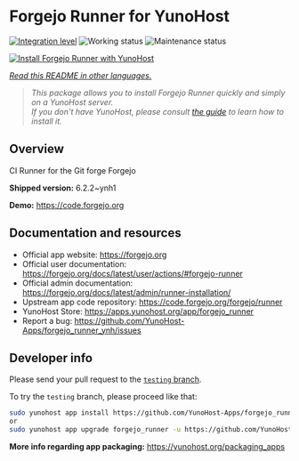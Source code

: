 <!--
N.B.: This README was automatically generated by <https://github.com/YunoHost/apps/tree/master/tools/readme_generator>
It shall NOT be edited by hand.
-->

# Forgejo Runner for YunoHost

[![Integration level](https://apps.yunohost.org/badge/integration/forgejo_runner)](https://ci-apps.yunohost.org/ci/apps/forgejo_runner/)
![Working status](https://apps.yunohost.org/badge/state/forgejo_runner)
![Maintenance status](https://apps.yunohost.org/badge/maintained/forgejo_runner)

[![Install Forgejo Runner with YunoHost](https://install-app.yunohost.org/install-with-yunohost.svg)](https://install-app.yunohost.org/?app=forgejo_runner)

*[Read this README in other languages.](./ALL_README.md)*

> *This package allows you to install Forgejo Runner quickly and simply on a YunoHost server.*  
> *If you don't have YunoHost, please consult [the guide](https://yunohost.org/install) to learn how to install it.*

## Overview

CI Runner for the Git forge Forgejo

**Shipped version:** 6.2.2~ynh1

**Demo:** <https://code.forgejo.org>
## Documentation and resources

- Official app website: <https://forgejo.org>
- Official user documentation: <https://forgejo.org/docs/latest/user/actions/#forgejo-runner>
- Official admin documentation: <https://forgejo.org/docs/latest/admin/runner-installation/>
- Upstream app code repository: <https://code.forgejo.org/forgejo/runner>
- YunoHost Store: <https://apps.yunohost.org/app/forgejo_runner>
- Report a bug: <https://github.com/YunoHost-Apps/forgejo_runner_ynh/issues>

## Developer info

Please send your pull request to the [`testing` branch](https://github.com/YunoHost-Apps/forgejo_runner_ynh/tree/testing).

To try the `testing` branch, please proceed like that:

```bash
sudo yunohost app install https://github.com/YunoHost-Apps/forgejo_runner_ynh/tree/testing --debug
or
sudo yunohost app upgrade forgejo_runner -u https://github.com/YunoHost-Apps/forgejo_runner_ynh/tree/testing --debug
```

**More info regarding app packaging:** <https://yunohost.org/packaging_apps>
